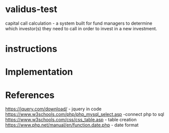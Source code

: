 # validus-test
capital call calculation - a system built for fund managers to determine which investor(s) they need to call in 
order to invest in a new investment.

# instructions

# Implementation

# References
https://jquery.com/download/ - jquery in code
https://www.w3schools.com/php/php_mysql_select.asp -connect php to sql
https://www.w3schools.com/css/css_table.asp - table creation
https://www.php.net/manual/en/function.date.php - date format